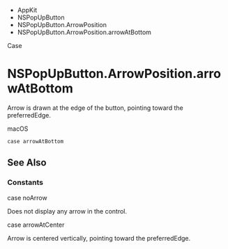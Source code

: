 

- AppKit
- NSPopUpButton
- NSPopUpButton.ArrowPosition
-  NSPopUpButton.ArrowPosition.arrowAtBottom 

Case

# NSPopUpButton.ArrowPosition.arrowAtBottom

Arrow is drawn at the edge of the button, pointing toward the preferredEdge.

macOS

``` source
case arrowAtBottom
```

## See Also

### Constants

case noArrow

Does not display any arrow in the control.

case arrowAtCenter

Arrow is centered vertically, pointing toward the preferredEdge.

